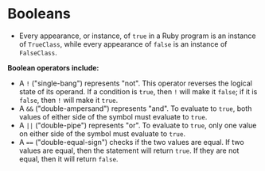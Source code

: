 # Booleans

- Every appearance, or instance, of `true` in a Ruby program is an instance of `TrueClass`, while every appearance of `false` is an instance of `FalseClass`.

**Boolean operators include:**

- A `!` ("single-bang") represents "not". This operator reverses the logical state of its operand. If a condition is `true`, then `!` will make it `false`; if it is `false`, then `!` will make it `true`.
- A `&&` ("double-ampersand") represents "and". To evaluate to `true`, both values of either side of the symbol must evaluate to `true`.
- A `||` ("double-pipe") represents "or". To evaluate to `true`, only one value on either side of the symbol must evaluate to `true`.
- A `==` ("double-equal-sign") checks if the two values are equal. If two values are equal, then the statement will return `true`. If they are not equal, then it will return `false`.